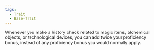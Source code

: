 ```yaml
---
tags:
  - Trait
  - Base-Trait
---
```

Whenever you make a history check related to magic items, alchemical objects, or technological devices, you can add twice your proficiency bonus, instead of any proficiency bonus you would normally apply.